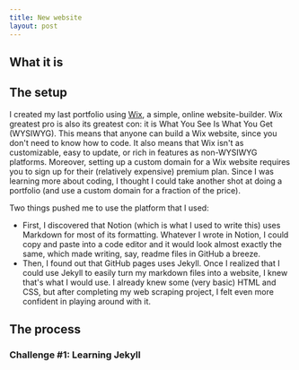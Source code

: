```yaml
---
title: New website
layout: post
---
```


## What it is

## The setup

I created my last portfolio using [Wix](http://wix.com/), a simple, online website-builder. Wix greatest pro is also its greatest con: it is What You See Is What You Get (WYSIWYG). This means that anyone can build a Wix website, since you don't need to know how to code. It also means that Wix isn't as customizable, easy to update, or rich in features as non-WYSIWYG platforms. Moreover, setting up a custom domain for a Wix website requires you to sign up for their (relatively expensive) premium plan. Since I was learning more about coding, I thought I could take another shot at doing a portfolio (and use a custom domain for a fraction of the price).

Two things pushed me to use the platform that I used: 

- First, I discovered that Notion (which is what I used to write this) uses Markdown for most of its formatting. Whatever I wrote in Notion, I could copy and paste into a code editor and it would look almost exactly the same, which made writing, say, readme files in GitHub a breeze.
- Then, I found out that GitHub pages uses Jekyll. Once I realized that I could use Jekyll to easily turn my markdown files into a website, I knew that's what I would use. I already knew some (very basic) HTML and CSS, but after completing my web scraping project, I felt even more confident in playing around with it.

## The process

### Challenge #1: Learning Jekyll